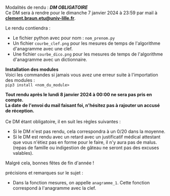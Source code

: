 Modalités de rendu : ***DM OBLIGATOIRE***  
Ce DM sera à rendre pour le dimanche 7 janvier 2024 à 23:59 par mail à **clement.braun.etu@univ-lille.fr**.

Le rendu contiendra : 
- Le fichier python avec pour nom : `nom_prenom.py`
- Un fichier `courbe_clef.png` pour les mesures de temps de l'algorithme d'anagramme avec une clef.
- Une fichier `courbe_dico.png` pour les mesures de temps de l'algorithme d'anagramme avec un dictionnaire.

**Installation des modules**  
Voici les commandes si jamais vous avez une erreur suite à l'importation des modules :  
`pip3 install <nom_du_module>`

**Tout rendu après le lundi 8 janvier 2024 à 00:00 ne sera pas pris en compte.**  
**La date de l'envoi du mail faisant foi, n'hésitez pas à rajouter un accusé de réception.**  
<br>
Ce DM étant obligatoire, il en suit les règles suivantes :  
- Si le DM n'est pas rendu, cela correspondra à un 0/20 dans la moyenne.
- Si le DM est rendu avec un retard avec un justificatif médical attestant que vous n'étiez pas en forme pour le faire, il n'y aura pas de malus. (repas de famille ou indigestion de gâteau ne seront pas des excuses valables).

Malgré cela, bonnes fêtes de fin d'année !

précisions et remarques sur le sujet :

- Dans la fonction mesures, on appelle `anagramme_1`. Cette fonction correspond à l'anagramme avec la clef.

